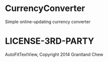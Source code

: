 # CurrencyConverter
Simple online-updating currency converter

# LICENSE-3RD-PARTY
AutoFitTextView, Copyright 2014 Grantland Chew